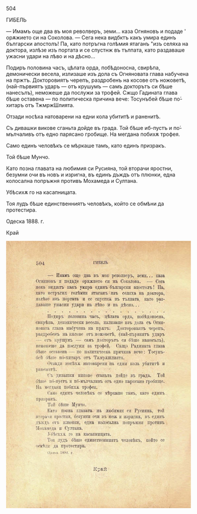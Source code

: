 ﻿504

ГИБЕЛЬ

— Имамъ още два въ моя револверъ, земи... каза Огняновъ и подаде ' орѫжието си на Соколова. — Сега нека видбктъ какъ умира единъ български апостолъ! Па, като потръгна голѣмия ятаганъ "изъ селяха на доктора, излѣзе изъ портата и се спустнж въ тълпата, като раздаваше ужасни удари на лѣво и на дѣсно...

Подиръ половина часъ, цѣлата орда, побѣдоносна, свирѣпа, демонически весела, излизаше изъ дола съ Огняновата глава набучена на пржтъ. Докторовиятъ черепъ, раздробенъ на косове отъ ножоветѣ, (най-първиятъ ударъ — отъ крушумъ — самъ докторътъ си бѣше нанесълъ), неможеше да послужи за трофей. Сжщо Гадината глава бѣше оставена — по политическа причина вече: Тосунъбей бѣше по́-хитаръ отъ ТжмржШлията.

Отзади носѣха натоварени на едни кола убититѣ и раненитѣ.

Съ дивашки викове сганьта дойде въ града. Той бѣше иб-пустъ и по́-мълчаливъ отъ едно парясано гробище. На мегдана побихѫ трофея.

Само единъ человѣкъ се мѣркаше тамъ, като единъ призракъ.

Той бѣше Мунчо.

Като позна главата на любимия си Русияна, той вторачи яростни, безумни очи въ новъ и изригна, въ единъ дъждъ отъ плюнки, една колосална попръжня противъ Мохамеда и Султана.

Убѣсихѫ го на касапницата.

Тоя лудъ бѣше единственниятъ человѣкъ, който се обмѣни да протестира.

Одеска 1888. г.

Край

![original](../images/557.jpg)

